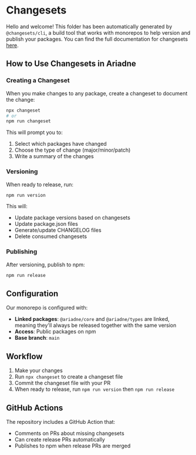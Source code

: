 # Changesets

Hello and welcome! This folder has been automatically generated by `@changesets/cli`, a build tool that works with monorepos to help version and publish your packages. You can find the full documentation for changesets [here](https://github.com/changesets/changesets).

## How to Use Changesets in Ariadne

### Creating a Changeset

When you make changes to any package, create a changeset to document the change:

```bash
npx changeset
# or
npm run changeset
```

This will prompt you to:
1. Select which packages have changed
2. Choose the type of change (major/minor/patch)
3. Write a summary of the changes

### Versioning

When ready to release, run:

```bash
npm run version
```

This will:
- Update package versions based on changesets
- Update package.json files
- Generate/update CHANGELOG files
- Delete consumed changesets

### Publishing

After versioning, publish to npm:

```bash
npm run release
```

## Configuration

Our monorepo is configured with:
- **Linked packages**: `@ariadne/core` and `@ariadne/types` are linked, meaning they'll always be released together with the same version
- **Access**: Public packages on npm
- **Base branch**: `main`

## Workflow

1. Make your changes
2. Run `npx changeset` to create a changeset file
3. Commit the changeset file with your PR
4. When ready to release, run `npm run version` then `npm run release`

## GitHub Actions

The repository includes a GitHub Action that:
- Comments on PRs about missing changesets
- Can create release PRs automatically
- Publishes to npm when release PRs are merged